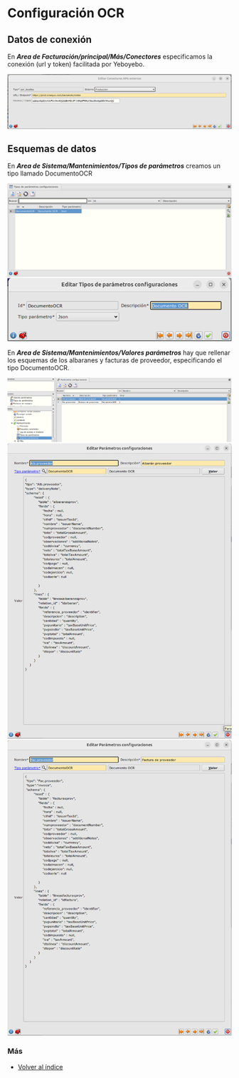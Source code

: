 # Configuración OCR

## Datos de conexión

En ***Area de Facturación/principal/Más/Conectores*** especificamos la conexión (url y token) facilitada por Yeboyebo.

![Alt text](./images/form_conector.png)

## Esquemas de datos

En ***Area de Sistema/Mantenimientos/Tipos de parámetros*** creamos un tipo llamado DocumentoOCR


![Alt text](./images/form_master_tipos_parametros.png)
![Alt text](./images/form_record_tipos_parametros.png)


En ***Area de Sistema/Mantenimientos/Valores parámetros*** hay que rellenar los esquemas de los albaranes y facturas de proveedor, especificando el tipo DocumentoOCR.

![Alt text](./images/form_master_valores_parametros.png)
![Alt text](./images/form_record_valores_parametros_alb.png)
![Alt text](./images/form_record_valores_parametros_fac.png)


### Más

  * [Volver al índice](./index.md)